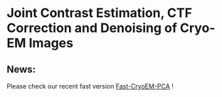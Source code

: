 # Joint Contrast Estimation, CTF Correction and Denoising of Cryo-EM Images
## News:
Please check our recent fast version [Fast-CryoEM-PCA](https://github.com/yunpeng-shi/fast-cryoEM-PCA) !
